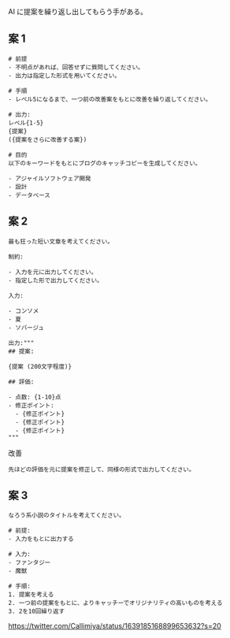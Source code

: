 AI に提案を繰り返し出してもらう手がある。

## 案 1

```
# 前提
- 不明点があれば、回答せずに質問してください。
- 出力は指定した形式を用いてください。

# 手順
- レベル5になるまで、一つ前の改善案をもとに改善を繰り返してください。

# 出力:
レベル{1-5}
{提案}
({提案をさらに改善する案})

# 目的
以下のキーワードをもとにブログのキャッチコピーを生成してください。

- アジャイルソフトウェア開発
- 設計
- データベース
```

## 案 2

```
最も狂った短い文章を考えてください。

制約:

- 入力を元に出力してください。
- 指定した形で出力してください。

入力:

- コンソメ
- 夏
- ソバージュ

出力:"""
## 提案:

{提案 (200文字程度)}

## 評価:

- 点数: {1-10}点
- 修正ポイント:
  - {修正ポイント}
  - {修正ポイント}
  - {修正ポイント}
"""
```

改善

```
先ほどの評価を元に提案を修正して、同様の形式で出力してください。
```

## 案 3

```
なろう系小説のタイトルを考えてください。

# 前提:
- 入力をもとに出力する

# 入力:
- ファンタジー
- 魔獣

# 手順:
1. 提案を考える
2. 一つ前の提案をもとに、よりキャッチーでオリジナリティの高いものを考える
3. 2を10回繰り返す
```

https://twitter.com/Callimiya/status/1639185168899653632?s=20
